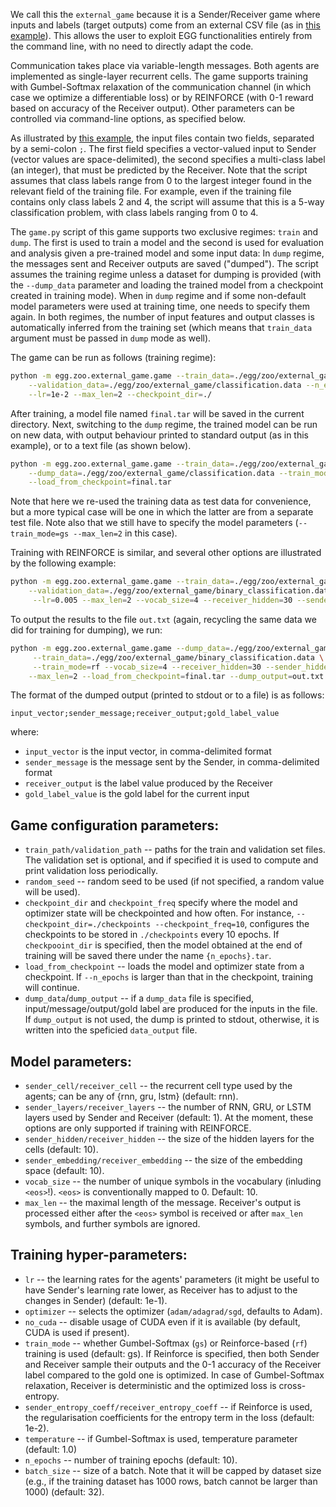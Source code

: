 We call this the `external_game` because it is a Sender/Receiver game where inputs and labels (target outputs) come from an external CSV file (as in [this example](classification.data)). This allows the user to exploit EGG functionalities entirely from the command line, with no need to directly adapt the code.

Communication takes place via variable-length messages. Both agents are implemented as single-layer recurrent cells. The game supports training with Gumbel-Softmax relaxation of the communication
channel (in which case we optimize a differentiable loss) or by REINFORCE (with 0-1 reward based on accuracy of the Receiver output). Other parameters can be controlled via command-line options, as specified below.

As illustrated by [this example](classification.data), the input files contain two fields, separated by a semi-colon `;`. The first field specifies a vector-valued input to Sender (vector values are space-delimited), the second specifies a multi-class label (an integer), that must be predicted by the Receiver. Note that the script assumes that class labels range from 0 to the largest integer found in the relevant field of the training file. For example, even if the training file contains only class labels 2 and 4, the script will assume that this is a 5-way classification problem, with class labels ranging from 0 to 4.

The `game.py` script of this game supports two exclusive regimes: `train` and `dump`. The first is used to train a model and the second is used for evaluation and analysis given a pre-trained model and some input data: In `dump` regime, the messages sent and Receiver outputs are saved ("dumped"). The script assumes the training regime unless a dataset for dumping is provided (with the `--dump_data` parameter and loading the trained model from a checkpoint created in training mode). When in `dump` regime and if some non-default model parameters were used at training time, one needs to specify them again. In both regimes, the number of input features and output classes is automatically inferred from the training set (which means that `train_data` argument must be passed in `dump` mode as well).

The game can be run as follows (training regime):
```bash
python -m egg.zoo.external_game.game --train_data=./egg/zoo/external_game/classification.data \
    --validation_data=./egg/zoo/external_game/classification.data --n_epoch=150 --train_mode=gs --random_seed=21 \
    --lr=1e-2 --max_len=2 --checkpoint_dir=./
```
After training, a model file named `final.tar` will be saved in the current directory.
Next, switching to the `dump` regime, the trained model can be run on new data, with output behaviour printed to standard output (as in this example), or to a text file (as shown below).
```bash
python -m egg.zoo.external_game.game --train_data=./egg/zoo/external_game/classification.data   \
    --dump_data=./egg/zoo/external_game/classification.data --train_mode=gs --max_len=2 \
    --load_from_checkpoint=final.tar

```
Note that here we re-used the training data as test data for convenience, but a more typical case will be one in which the latter are from a separate test file. Note also that we still have to specify the model parameters (`--train_mode=gs --max_len=2` in this case).

Training with REINFORCE is similar, and several other options are illustrated by the following example:
```bash
python -m egg.zoo.external_game.game --train_data=./egg/zoo/external_game/binary_classification.data \
    --validation_data=./egg/zoo/external_game/binary_classification.data --n_epoch=250 --train_mode=rf --random_seed=21 \
     --lr=0.005 --max_len=2 --vocab_size=4 --receiver_hidden=30 --sender_hidden=30 --sender_entropy_coeff=1e-1 --checkpoint_dir=./

```
To output the results to the file `out.txt` (again, recycling the same data we did for training for dumping), we run:
```bash
python -m egg.zoo.external_game.game --dump_data=./egg/zoo/external_game/binary_classification.data \
     --train_data=./egg/zoo/external_game/binary_classification.data \
     --train_mode=rf --vocab_size=4 --receiver_hidden=30 --sender_hidden=30 \
    --max_len=2 --load_from_checkpoint=final.tar --dump_output=out.txt
```
The format of the dumped output (printed to stdout or to a file) is as follows:
```
input_vector;sender_message;receiver_output;gold_label_value
```
where:
* `input_vector` is the input vector, in comma-delimited format
* `sender_message` is the message sent by the Sender, in comma-delimited format
* `receiver_output` is the label value produced by the Receiver
* `gold_label_value` is the gold label for the current input


## Game configuration parameters:
 * `train_path/validation_path` -- paths for the train and validation set files. The validation set is optional, and if specified it is used to compute and print validation loss periodically.
 * `random_seed` -- random seed to be used (if not specified, a random value will be used).
 * `checkpoint_dir` and `checkpoint_freq` specify where the model and optimizer state will be checkpointed and how often. For instance, `--checkpoint_dir=./checkpoints --checkpoint_freq=10`, configures the checkpoints to be stored in 
     `./checkpoints` every 10 epochs.
     If `checkpooint_dir` is specified, then the model obtained at the end of training will be saved there under the name
     `{n_epochs}.tar`.
 * `load_from_checkpoint` -- loads the model and optimizer state from a checkpoint. If `--n_epochs` is larger than that
    in the checkpoint, training will continue.
 * `dump_data`/`dump_output` -- if a `dump_data` file is specified, input/message/output/gold label are produced for the inputs in the file. If `dump_output` is not used, the dump is printed to stdout, otherwise, it is written into the speficied `data_output` file.

## Model parameters:
 * `sender_cell/receiver_cell` -- the recurrent cell type used by the agents; can be any of {rnn, gru, lstm} (default: rnn).
 * `sender_layers/receiver_layers` -- the number of RNN, GRU, or LSTM layers used by Sender and Receiver (default: 1). At the moment, these options are only supported if training with REINFORCE.
 * `sender_hidden/receiver_hidden` -- the size of the hidden layers for the cells (default: 10).
 * `sender_embedding/receiver_embedding` -- the size of the embedding space (default: 10).
 * `vocab_size` -- the number of unique symbols in the vocabulary (inluding `<eos>`!). `<eos>` is conventionally mapped to 0. Default: 10.
 * `max_len` -- the maximal length of the message. Receiver's output is processed either after the `<eos>` symbol is received
 or after `max_len` symbols, and further symbols are ignored.

## Training hyper-parameters:
 * `lr` -- the learning rates for the agents' parameters (it might be useful to have Sender's learning rate
 lower, as Receiver has to adjust to the changes in Sender) (default: 1e-1).
 * `optimizer` -- selects the optimizer (`adam/adagrad/sgd`, defaults to Adam).
 * `no_cuda` -- disable usage of CUDA even if it is available (by default, CUDA is used if present).
 * `train_mode` -- whether Gumbel-Softmax (`gs`) or Reinforce-based (`rf`) training is used (default: gs). If Reinforce 
    is specified, then both Sender and Receiver sample their outputs and the 0-1 accuracy of the Receiver label compared to the gold one is optimized. In case of 
    Gumbel-Softmax relaxation, Receiver is deterministic and the optimized loss is cross-entropy.
 * `sender_entropy_coeff/receiver_entropy_coeff` -- if Reinforce is used, the regularisation coefficients for the
 entropy term in the loss (default: 1e-2).
 * `temperature` -- if Gumbel-Softmax is used, temperature parameter (default: 1.0)
 * `n_epochs` -- number of training epochs (default: 10).
 * `batch_size` -- size of a batch. Note that it will be capped by dataset size (e.g., if the training dataset has
    1000 rows, batch cannot be larger than 1000) (default: 32).

